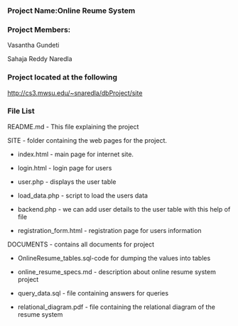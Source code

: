 ### Project Name:Online Reume System


### Project Members:

 Vasantha Gundeti

 Sahaja Reddy Naredla

### Project located at the following

http://cs3.mwsu.edu/~snaredla/dbProject/site

### File List


 README.md - This file explaining the project


 SITE - folder containing the web pages for the project.

  - index.html - main page for internet site.

  - login.html - login page for users
 
  - user.php - displays the user table

  - load_data.php - script to load the users data 

  - backend.php - we can add user details to the user table with this help of file

  - registration_form.html - registration page for users information

 DOCUMENTS - contains all documents for project

  - OnlineResume_tables.sql-code for dumping the values into tables 

  - online_resume_specs.md - description about online resume system project

  - query_data.sql - file containing answers for queries

  - relational_diagram.pdf - file containing the relational diagram of the resume system
